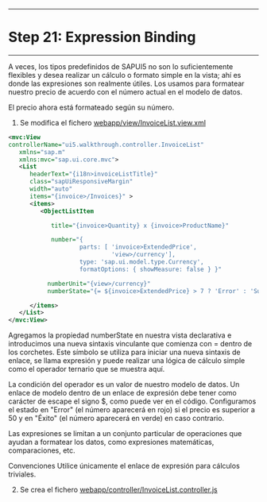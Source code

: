 *****************************
# Step 21: Expression Binding
*****************************

A veces, los tipos predefinidos de SAPUI5 no son lo suficientemente flexibles y desea realizar un cálculo o formato simple en la vista; 
ahí es donde las expresiones son realmente útiles.
Los usamos para formatear nuestro precio de acuerdo con el número actual en el modelo de datos.

El precio ahora está formateado según su número.

1. Se modifica el fichero [webapp/view/InvoiceList.view.xml](webapp/view/InvoiceList.view.xml)

``` XML
<mvc:View
controllerName="ui5.walkthrough.controller.InvoiceList"
   xmlns="sap.m"
   xmlns:mvc="sap.ui.core.mvc">
   <List
      headerText="{i18n>invoiceListTitle}"
      class="sapUiResponsiveMargin"
      width="auto"
      items="{invoice>/Invoices}" >
      <items>
         <ObjectListItem

            title="{invoice>Quantity} x {invoice>ProductName}"

            number="{
                    parts: [ 'invoice>ExtendedPrice',
                             'view>/currency'],
                    type: 'sap.ui.model.type.Currency',
                    formatOptions: { showMeasure: false } }"

           numberUnit="{view>/currency}"
           numberState="{= ${invoice>ExtendedPrice} > 7 ? 'Error' : 'Success' }"/>

      </items>
   </List>
</mvc:View>
```



Agregamos la propiedad numberState en nuestra vista declarativa e 
introducimos una nueva sintaxis vinculante que comienza con = dentro de los corchetes.
Este símbolo se utiliza para iniciar una nueva sintaxis de enlace, se llama expresión y 
puede realizar una lógica de cálculo simple como el operador ternario que se muestra aquí. 


La condición del operador es un valor de nuestro modelo de datos. 
Un enlace de modelo dentro de un enlace de expresión debe tener como carácter de escape el signo $, 
como puede ver en el código. Configuramos el estado en "Error" (el número aparecerá en rojo) 
si el precio es superior a 50 y en "Éxito" (el número aparecerá en verde) en caso contrario.


Las expresiones se limitan a un conjunto particular de operaciones que ayudan 
a formatear los datos, como expresiones matemáticas, comparaciones, etc.


Convenciones
Utilice únicamente el enlace de expresión para cálculos triviales.


2. Se crea el fichero [webapp/controller/InvoiceList.controller.js](webapp/controller/InvoiceList.controller.js)